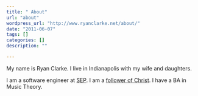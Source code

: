 ```yaml
---
title: " About"
url: "about"
wordpress_url: "http://www.ryanclarke.net/about/"
date: "2011-06-07"
tags: []
categories: []
description: ""

---
```


My name is Ryan Clarke. I live in Indianapolis with my wife and daughters.

I am a software engineer at [SEP](http://sep.com). I am a [follower of Christ](http://www.ryanclarke.net/catagory/christianity/). I have a BA in Music Theory.

